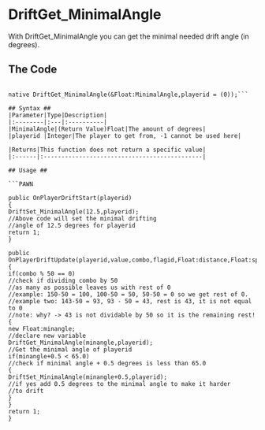# DriftGet\_MinimalAngle #

With DriftGet\_MinimalAngle you can get the minimal needed drift angle (in degrees).

## The Code ##
```PAWN

native DriftGet_MinimalAngle(&Float:MinimalAngle,playerid = (0));```

## Syntax ##
|Parameter|Type|Description|
|:--------|:---|:----------|
|MinimalAngle|(Return Value)Float|The amount of degrees|
|playerid |Integer|The player to get from, -1 cannot be used here|

|Returns|This function does not return a specific value|
|:------|:---------------------------------------------|

## Usage ##

```PAWN

public OnPlayerDriftStart(playerid)
{
DriftSet_MinimalAngle(12.5,playerid);
//Above code will set the minimal drifting
//angle of 12.5 degrees for playerid
return 1;
}

public OnPlayerDriftUpdate(playerid,value,combo,flagid,Float:distance,Float:speed)
{
if(combo % 50 == 0)
//check if dividing combo by 50
//as many as possible leaves us with rest of 0
//example: 150-50 = 100, 100-50 = 50, 50-50 = 0 so we get rest of 0.
//example two: 143-50 = 93, 93 - 50 = 43, rest is 43, it is not equal to 0
//note: why? -> 43 is not dividable by 50 so it is the remaining rest!
{
new Float:minangle;
//declare new variable
DriftGet_MinimalAngle(minangle,playerid);
//Get the minimal angle of playerid
if(minangle+0.5 < 65.0)
//check if minimal angle + 0.5 degrees is less than 65.0
{
DriftSet_MinimalAngle(minangle+0.5,playerid);
//if yes add 0.5 degrees to the minimal angle to make it harder
//to drift
}
}
return 1;
}
```